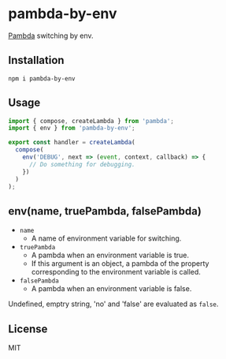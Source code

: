 # pambda-by-env

[Pambda](https://github.com/pambda/pambda) switching by env.

## Installation

```
npm i pambda-by-env
```

## Usage

``` javascript
import { compose, createLambda } from 'pambda';
import { env } from 'pambda-by-env';

export const handler = createLambda(
  compose(
    env('DEBUG', next => (event, context, callback) => {
      // Do something for debugging.
    })
  )
);
```

## env(name, truePambda, falsePambda)

- `name`
    - A name of environment variable for switching.
- `truePambda`
    - A pambda when an environment variable is true.
    - If this argument is an object, a pambda of the property corresponding to the environment variable is called.
- `falsePambda`
    - A pambda when an environment variable is false.

Undefined, emptry string, 'no' and 'false' are evaluated as `false`.

## License

MIT
